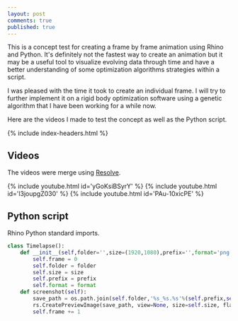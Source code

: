 ```yaml
---
layout: post
comments: true
published: true
---
```


This is a concept test for creating a frame by frame animation using Rhino and Python. It's definitely not the fastest way to create an animation but it may be a useful tool to visualize evolving data through time and have a better understanding of some optimization algorithms strategies within a script.

I was pleased with the time it took to create an individual frame. I will try to further implement it on a rigid body optimization software using a genetic algorithm that I have been working for a while now.

Here are the videos I made to test the concept as well as the Python script.

{% include index-headers.html %}

## Videos
The videos were merge using [Resolve](https://www.blackmagicdesign.com/products/davinciresolve).

{% include youtube.html id='yGoKsiBSyrY' %}
{% include youtube.html id='l3joupgZ030' %}
{% include youtube.html id='PAu-10xicPE' %}   

## Python script
Rhino Python standard imports.
```python
class Timelapse():
    def __init__(self,folder='',size=(1920,1080),prefix='',format='png'):
        self.frame = 0
        self.folder = folder
        self.size = size
        self.prefix = prefix
        self.format = format
    def screenshot(self):
        save_path = os.path.join(self.folder,'%s_%s.%s'%(self.prefix,self.frame,self.format))
        rs.CreatePreviewImage(save_path, view=None, size=self.size, flags=2, wireframe=False)
        self.frame += 1
```
